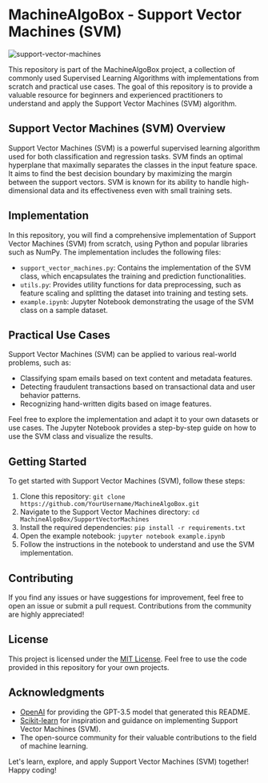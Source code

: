 # MachineAlgoBox - Support Vector Machines (SVM)

![support-vector-machines](https://example.com/support-vector-machines.png)

This repository is part of the MachineAlgoBox project, a collection of commonly used Supervised Learning Algorithms with implementations from scratch and practical use cases. The goal of this repository is to provide a valuable resource for beginners and experienced practitioners to understand and apply the Support Vector Machines (SVM) algorithm.

## Support Vector Machines (SVM) Overview
Support Vector Machines (SVM) is a powerful supervised learning algorithm used for both classification and regression tasks. SVM finds an optimal hyperplane that maximally separates the classes in the input feature space. It aims to find the best decision boundary by maximizing the margin between the support vectors. SVM is known for its ability to handle high-dimensional data and its effectiveness even with small training sets.

## Implementation
In this repository, you will find a comprehensive implementation of Support Vector Machines (SVM) from scratch, using Python and popular libraries such as NumPy. The implementation includes the following files:

- `support_vector_machines.py`: Contains the implementation of the SVM class, which encapsulates the training and prediction functionalities.
- `utils.py`: Provides utility functions for data preprocessing, such as feature scaling and splitting the dataset into training and testing sets.
- `example.ipynb`: Jupyter Notebook demonstrating the usage of the SVM class on a sample dataset.

## Practical Use Cases
Support Vector Machines (SVM) can be applied to various real-world problems, such as:

- Classifying spam emails based on text content and metadata features.
- Detecting fraudulent transactions based on transactional data and user behavior patterns.
- Recognizing hand-written digits based on image features.

Feel free to explore the implementation and adapt it to your own datasets or use cases. The Jupyter Notebook provides a step-by-step guide on how to use the SVM class and visualize the results.

## Getting Started
To get started with Support Vector Machines (SVM), follow these steps:

1. Clone this repository: `git clone https://github.com/YourUsername/MachineAlgoBox.git`
2. Navigate to the Support Vector Machines directory: `cd MachineAlgoBox/SupportVectorMachines`
3. Install the required dependencies: `pip install -r requirements.txt`
4. Open the example notebook: `jupyter notebook example.ipynb`
5. Follow the instructions in the notebook to understand and use the SVM implementation.

## Contributing
If you find any issues or have suggestions for improvement, feel free to open an issue or submit a pull request. Contributions from the community are highly appreciated!

## License
This project is licensed under the [MIT License](https://opensource.org/licenses/MIT). Feel free to use the code provided in this repository for your own projects.

## Acknowledgments
- [OpenAI](https://openai.com/) for providing the GPT-3.5 model that generated this README.
- [Scikit-learn](https://scikit-learn.org/) for inspiration and guidance on implementing Support Vector Machines (SVM).
- The open-source community for their valuable contributions to the field of machine learning.

Let's learn, explore, and apply Support Vector Machines (SVM) together! Happy coding!